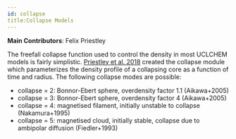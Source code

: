 ```yaml
---
id: collapse
title:Collapse Models
---
```

**Main Contributors**: Felix Priestley

The freefall collapse function used to control the density in most UCLCHEM models is fairly simplistic. [Priestley et al. 2018](https://dx.doi.org/10.3847/1538-3881/aac957) created the collapse module which parameterizes the density profile of a collapsing core as a function of time and radius. The following collapse modes are possible:

- collapse = 2: Bonnor-Ebert sphere, overdensity factor 1.1 (Aikawa+2005)
- collapse = 3: Bonnor-Ebert sphere, overdensity factor 4 (Aikawa+2005)
- collapse = 4: magnetised filament, initially unstable to collapse (Nakamura+1995)
- collapse = 5: magnetised cloud, initially stable, collapse due to ambipolar diffusion (Fiedler+1993)